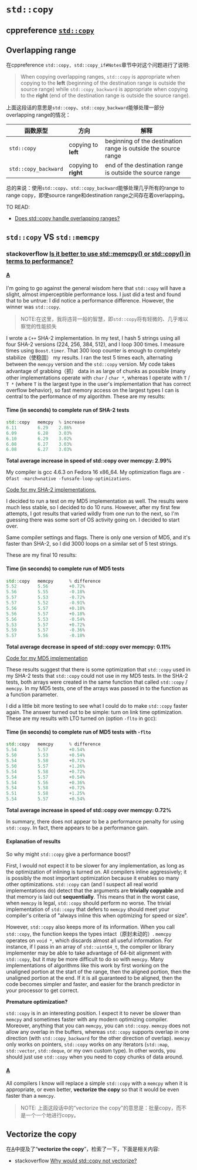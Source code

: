 # `std::copy`



## cppreference [`std::copy`](https://en.cppreference.com/w/cpp/algorithm/copy) 



## Overlapping range

在cppreference `std::copy, std::copy_if#Notes`章节中对这个问题进行了说明: 

> When copying overlapping ranges, `std::copy` is appropriate when copying to the **left** (beginning of the destination range is outside the source range) while `std::copy_backward` is appropriate when copying to the **right** (end of the destination range is outside the source range).

上面这段话的意思是`std::copy`、`std::copy_backward`能够处理一部分overlapping range的情况：

| 函数原型             | 方向                 | 解释                                                         |
| -------------------- | -------------------- | ------------------------------------------------------------ |
| `std::copy`          | copying to **left**  | beginning of the destination range is outside the source range |
| `std::copy_backward` | copying to **right** | end of the destination range is outside the source range     |

总的来说：使用`std::copy`、`std::copy_backward`能够处理几乎所有的range to range copy，即使source range和destination range之间存在着overlapping。

TO READ:

- [Does std::copy handle overlapping ranges?](https://stackoverflow.com/questions/1952972/does-stdcopy-handle-overlapping-ranges)

## `std::copy` VS `std::memcpy`

### stackoverflow [Is it better to use std::memcpy() or std::copy() in terms to performance?](https://stackoverflow.com/questions/4707012/is-it-better-to-use-stdmemcpy-or-stdcopy-in-terms-to-performance)

#### [A](https://stackoverflow.com/a/9980859)

I'm going to go against the general wisdom here that `std::copy` will have a slight, almost imperceptible performance loss. I just did a test and found that to be untrue: I did notice a performance difference. However, the winner was `std::copy`.

> NOTE:在这里，我将违背一般的智慧，即`std::copy`将有轻微的、几乎难以察觉的性能损失

I wrote a `C++` SHA-2 implementation. In my test, I hash 5 strings using all four SHA-2 versions (224, 256, 384, 512), and I loop 300 times. I measure times using `Boost.timer`. That 300 loop counter is enough to completely stabilize（使稳固） my results. I ran the test 5 times each, alternating between the `memcpy` version and the `std::copy` version. My code takes advantage of grabbing（抓） data in as large of chunks as possible (many other implementations operate with `char` / `char *`, whereas I operate with `T` / `T *` (where `T` is the largest type in the user's implementation that has correct overflow behavior), so fast memory access on the largest types I can is central to the performance of my algorithm. These are my results:

#### **Time (in seconds) to complete run of SHA-2 tests**

```cpp
std::copy   memcpy  % increase
6.11        6.29    2.86%
6.09        6.28    3.03%
6.10        6.29    3.02%
6.08        6.27    3.03%
6.08        6.27    3.03%
```

**Total average increase in speed of std::copy over memcpy: 2.99%**

My compiler is gcc 4.6.3 on Fedora 16 x86_64. My optimization flags are `-Ofast -march=native -funsafe-loop-optimizations`.

[Code for my SHA-2 implementations.](https://bitbucket.org/davidstone/sha-2/)

I decided to run a test on my MD5 implementation as well. The results were much less stable, so I decided to do 10 runs. However, after my first few attempts, I got results that varied wildly from one run to the next, so I'm guessing there was some sort of OS activity going on. I decided to start over.

Same compiler settings and flags. There is only one version of MD5, and it's faster than SHA-2, so I did 3000 loops on a similar set of 5 test strings.

These are my final 10 results:

#### **Time (in seconds) to complete run of MD5 tests**

```cpp
std::copy   memcpy      % difference
5.52        5.56        +0.72%
5.56        5.55        -0.18%
5.57        5.53        -0.72%
5.57        5.52        -0.91%
5.56        5.57        +0.18%
5.56        5.57        +0.18%
5.56        5.53        -0.54%
5.53        5.57        +0.72%
5.59        5.57        -0.36%
5.57        5.56        -0.18%
```

**Total average decrease in speed of std::copy over memcpy: 0.11%**

[Code for my MD5 implementation](https://bitbucket.org/davidstone/md5)

These results suggest that there is some optimization that `std::copy` used in my SHA-2 tests that `std::copy` could not use in my MD5 tests. In the SHA-2 tests, both arrays were created in the same function that called `std::copy` / `memcpy`. In my MD5 tests, one of the arrays was passed in to the function as a function parameter.



I did a little bit more testing to see what I could do to make `std::copy` faster again. The answer turned out to be simple: turn on link time optimization. These are my results with LTO turned on (option `-flto` in gcc):

#### **Time (in seconds) to complete run of MD5 tests with `-flto`**

```cpp
std::copy   memcpy      % difference
5.54        5.57        +0.54%
5.50        5.53        +0.54%
5.54        5.58        +0.72%
5.50        5.57        +1.26%
5.54        5.58        +0.72%
5.54        5.57        +0.54%
5.54        5.56        +0.36%
5.54        5.58        +0.72%
5.51        5.58        +1.25%
5.54        5.57        +0.54%
```

**Total average increase in speed of std::copy over memcpy: 0.72%**

In summary, there does not appear to be a performance penalty for using `std::copy`. In fact, there appears to be a performance gain.

#### **Explanation of results**

So why might `std::copy` give a performance boost?

First, I would not expect it to be slower for any implementation, as long as the optimization of inlining is turned on. All compilers inline aggressively; it is possibly the most important optimization because it enables so many other optimizations. `std::copy` can (and I suspect all real world implementations do) detect that the arguments are **trivially copyable** and that memory is laid out **sequentially**. This means that in the worst case, when `memcpy` is legal, `std::copy` should perform no worse. The trivial implementation of `std::copy` that defers to `memcpy` should meet your compiler's criteria of "always inline this when optimizing for speed or size".

However, `std::copy` also keeps more of its information. When you call `std::copy`, the function keeps the types intact（原封未动的）. `memcpy` operates on `void *`, which discards almost all useful information. For instance, if I pass in an array of `std::uint64_t`, the compiler or library implementer may be able to take advantage of 64-bit alignment with `std::copy`, but it may be more difficult to do so with `memcpy`. Many implementations of algorithms like this work by first working on the unaligned portion at the start of the range, then the aligned portion, then the unaligned portion at the end. If it is all guaranteed to be aligned, then the code becomes simpler and faster, and easier for the branch predictor in your processor to get correct.

**Premature optimization?**

`std::copy` is in an interesting position. I expect it to never be slower than `memcpy` and sometimes faster with any modern optimizing compiler. Moreover, anything that you can `memcpy`, you can `std::copy`. `memcpy` does not allow any overlap in the buffers, whereas `std::copy` supports overlap in one direction (with `std::copy_backward` for the other direction of overlap). `memcpy` only works on pointers, `std::copy` works on any iterators (`std::map`, `std::vector`, `std::deque`, or my own custom type). In other words, you should just use `std::copy` when you need to copy chunks of data around.



#### [A](https://stackoverflow.com/a/4707028)

All compilers I know will replace a simple `std::copy` with a `memcpy` when it is appropriate, or even better, **vectorize the copy** so that it would be even faster than a `memcpy`.

> NOTE: 上面这段话中的“vectorize the copy"的意思是：批量copy，而不是一个一个地进行copy。



## Vectorize the copy

在[A](https://stackoverflow.com/a/4707028)中提及了“**vectorize the copy**”，检索了一下，下面是相关内容:

- stackoverflow [Why would std::copy not vectorize? ](https://stackoverflow.com/questions/23910017/why-would-stdcopy-not-vectorize)